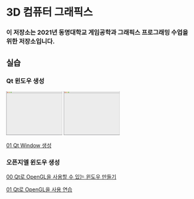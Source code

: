 # 3D 컴퓨터 그래픽스
### 이 저장소는 2021년 동명대학교 게임공학과 그래픽스 프로그래밍 수업을 위한 저장소입니다.

## 실습 ##

### Qt 윈도우 생성
<p align="left">
  <img src="Source/01_Windowing/images/00_firstQT.png" width=150px>
  <img src="Source/01_Windowing/images/00_firstQT.png" width=150px>
</p>

[01 Qt Window 생성](https://github.com/dknife/2021Graphics/blob/main/Source/01_Windowing/01_QtWindow.py)

### 오픈지엘 윈도우 생성
[00 Qt로 OpenGL을 사용할 수 있는 윈도우 만들기](https://github.com/dknife/2021Graphics/blob/main/Source/Ex01_00_WindowWQt.py)

[01 Qt로 OpenGL을 사용 연습](https://github.com/dknife/2021Graphics/blob/main/Source/Ex01_00_WindowWQt.py)


